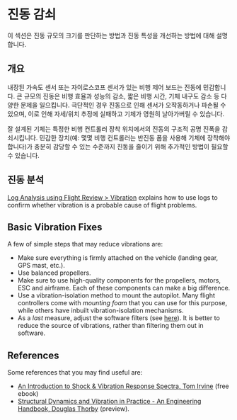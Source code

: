 # 진동 감쇠

이 섹션은 진동 규모의 크기를 판단하는 방법과 진동 특성을 개선하는 방법에 대해 설명합니다.

## 개요

내장된 가속도 센서 또는 자이로스코프 센서가 있는 비행 제어 보드는 진동에 민감합니다. 큰 규모의 진동은 비행 효율과 성능의 감소, 짧은 비행 시간, 기체 내구도 감소 등 다양한 문제을 일으킵니다. 극단적인 경우 진동으로 인해 센서가 오작동하거나 파손될 수 있으며, 이로 인해 자세/위치 추정에 실패하고 기체가 영원히 날아가버릴 수 있습니다.

잘 설계된 기체는 특정한 비행 컨트롤러 장착 위치에서의 진동의 구조적 공명 진폭을 감쇠시킵니다. 민감한 장치(예: 몇몇 비행 컨트롤러는 반진동 폼을 사용해 기체에 장착해야 합니다)가 충분히 감당할 수 있는 수준까지 진동을 줄이기 위해 추가적인 방법이 필요할 수 있습니다.

## 진동 분석

[Log Analysis using Flight Review > Vibration](../log/flight_review.md#vibration) explains how to use logs to confirm whether vibration is a probable cause of flight problems.

## Basic Vibration Fixes

A few of simple steps that may reduce vibrations are:

- Make sure everything is firmly attached on the vehicle (landing gear, GPS mast, etc.).
- Use balanced propellers.
- Make sure to use high-quality components for the propellers, motors, ESC and airframe. Each of these components can make a big difference.
- Use a vibration-isolation method to mount the autopilot. Many flight controllers come with *mounting foam* that you can use for this purpose, while others have inbuilt vibration-isolation mechanisms.
- As a *last* measure, adjust the software filters (see [here](../config_mc/racer_setup.md#filters)). It is better to reduce the source of vibrations, rather than filtering them out in software.

## References

Some references that you may find useful are:

- [An Introduction to Shock & Vibration Response Spectra, Tom Irvine](https://info.mide.com/hubfs/eBooks/ebook-tom-irvine-shock-vibration-response-spectra.pdf) (free ebook)
- [Structural Dynamics and Vibration in Practice - An Engineering Handbook, Douglas Thorby](https://books.google.ch/books?id=PwzDuWDc8AgC&printsec=frontcover) (preview).